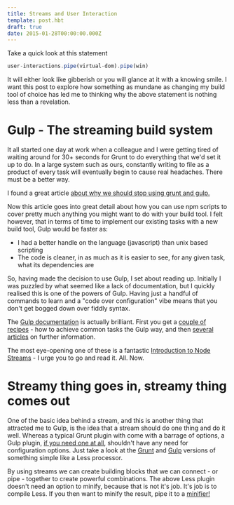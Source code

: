 ```yaml
---
title: Streams and User Interaction
template: post.hbt
draft: true
date: 2015-01-28T00:00:00.000Z
---
```


Take a quick look at this statement

```javascript
user-interactions.pipe(virtual-dom).pipe(win)
```

It will either look like gibberish or you will glance at it with a knowing smile. I want this post to explore how something as mundane as changing my build tool of choice has led me to thinking why the above statement is nothing less than a revelation.

# Gulp - The streaming build system
It all started one day at work when a colleague and I were getting tired of waiting around for 30+ seconds for Grunt to do everything that we'd set it up to do. In a large system such as ours, constantly writing to file as a product of every task will eventually begin to cause real headaches. There must be a better way.

I found a great article [about why we should stop using grunt and gulp.](http://blog.keithcirkel.co.uk/why-we-should-stop-using-grunt/)

Now this article goes into great detail about how you can use npm scripts to cover pretty much anything you might want to do with your build tool. I felt however, that in terms of time to implement our existing tasks with a new build tool, Gulp would be faster as:
- I had a better handle on the language (javascript) than unix based scripting
- The code is cleaner, in as much as it is easier to see, for any given task, what its dependencies are

So, having made the decision to use Gulp, I set about reading up. Initially I was puzzled by what seemed like a lack of documentation, but I quickly realised this is one of the powers of Gulp. Having just a handful of commands to learn and a "code over configuration" vibe means that you don't get bogged down over fiddly syntax.

The [Gulp documentation](https://github.com/gulpjs/gulp/blob/master/docs/getting-started.md) is actually brilliant. First you get a [couple of recipes](https://github.com/gulpjs/gulp/tree/master/docs/recipes) - how to achieve common tasks the Gulp way, and then [several articles](https://github.com/gulpjs/gulp/blob/master/docs/README.md#articles) on further information.

The most eye-opening one of these is a fantastic [Introduction to Node Streams](https://github.com/substack/stream-handbook) - I urge you to go and read it. All. Now.

# Streamy thing goes in, streamy thing comes out
One of the basic idea behind a stream, and this is another thing that attracted me to Gulp, is the idea that a stream should do one thing and do it well. Whereas a typical Grunt plugin with come with a barrage of options, a Gulp plugin, [if you need one at all](http://blog.overzealous.com/post/74121048393/why-you-shouldnt-create-a-gulp-plugin-or-how-to), shouldn't have any need for configuration options. Just take a look at the [Grunt](https://github.com/gruntjs/grunt-contrib-less) and [Gulp](https://github.com/plus3network/gulp-less) versions of something simple like a Less processor.

By using streams we can create building blocks that we can connect - or pipe - together to create powerful combinations. The above Less plugin doesn't need an option to minify, because that is not it's job. It's job is to compile Less. If you then want to minify the result, pipe it to a [minifier!](https://github.com/murphydanger/gulp-minify-css)
